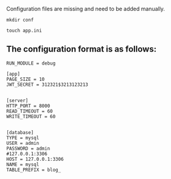 Configuration files are missing and need to be added manually.

```mkdir conf```

```touch app.ini```

## The configuration format is as follows: ##
```
RUN_MODULE = debug

[app]
PAGE_SIZE = 10
JWT_SECRET = 312321$3213123213


[server]
HTTP_PORT = 8000 
READ_TIMEOUT = 60
WRITE_TIMEOUT = 60


[database]
TYPE = mysql
USER = admin
PASSWORD = admin
#127.0.0.1:3306
HOST = 127.0.0.1:3306
NAME = mysql
TABLE_PREFIX = blog_

```
